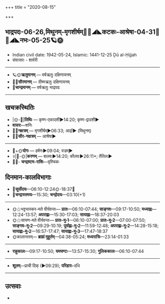 +++
title = "2020-08-15"

+++
## भाद्रपदः-06-26,मिथुनम्-मृगशीर्षम्🌛🌌◢◣कटकः-आश्रेषा-04-31🌌🌞◢◣नभः-05-25🪐🌞
- Indian civil date: 1942-05-24, Islamic: 1441-12-25 Ḏū al-Ḥijjah
- संवत्सरः - शार्वरी
___________________
- 🪐🌞**ऋतुमानम्** — वर्षऋतुः दक्षिणायनम्
- 🌌🌞**सौरमानम्** — ग्रीष्मऋतुः दक्षिणायनम्
- 🌛**चान्द्रमानम्** — वर्षऋतुः भाद्रपदः
___________________


## खचक्रस्थितिः
- |🌞-🌛|**तिथिः** — कृष्ण-एकादशी►14:20; कृष्ण-द्वादशी►  
- **वासरः**—शनिः  
- 🌌🌛**नक्षत्रम्** — मृगशीर्षम्►06:33; आर्द्रा► (मिथुनम्)  
- 🌌🌞**सौर-नक्षत्रम्** — आश्रेषा►  
___________________
- 🌛+🌞**योगः** — हर्षणः►09:04; वज्रम्►  
- २|🌛-🌞|**करणम्** — बालवः►14:20; कौलवः►26:11*; तैतिलः►  
- 🌌🌛- **चन्द्राष्टम-राशिः**—वृश्चिकः  


## दिनमान-कालविभागाः
- 🌅**सूर्योदयः**—06:10-12:24🌞️-18:37🌇  
- 🌛**चन्द्रास्तमयः**—15:30; **चन्द्रोदयः**—03:10(+1)  
___________________
- 🌞⚝भट्टभास्कर-मते वीर्यवन्तः— **प्रातः**—06:10-07:44; **साङ्गवः**—09:17-10:50; **मध्याह्नः**—12:24-13:57; **अपराह्णः**—15:30-17:03; **सायाह्नः**—18:37-20:03  
- 🌞⚝सायण-मते वीर्यवन्तः— **प्रातः-मु॰1**—06:10-07:00; **प्रातः-मु॰2**—07:00-07:50; **साङ्गवः-मु॰2**—09:29-10:19; **पूर्वाह्णः-मु॰2**—11:59-12:48; **अपराह्णः-मु॰2**—14:28-15:18; **सायाह्णः-मु॰2**—16:57-17:47; **सायाह्णः-मु॰3**—17:47-18:37  
- 🌞कालान्तरम्— **ब्राह्मं मुहूर्तम्**—04:38-05:24; **मध्यरात्रिः**—23:14-01:33  
___________________
- **राहुकालः**—09:17-10:50; **यमघण्टः**—13:57-15:30; **गुलिककालः**—06:10-07:44  
___________________
- **शूलम्**—प्राची दिक् (►09:29); **परिहारः**–दधि  
___________________

## उत्सवाः
- 
